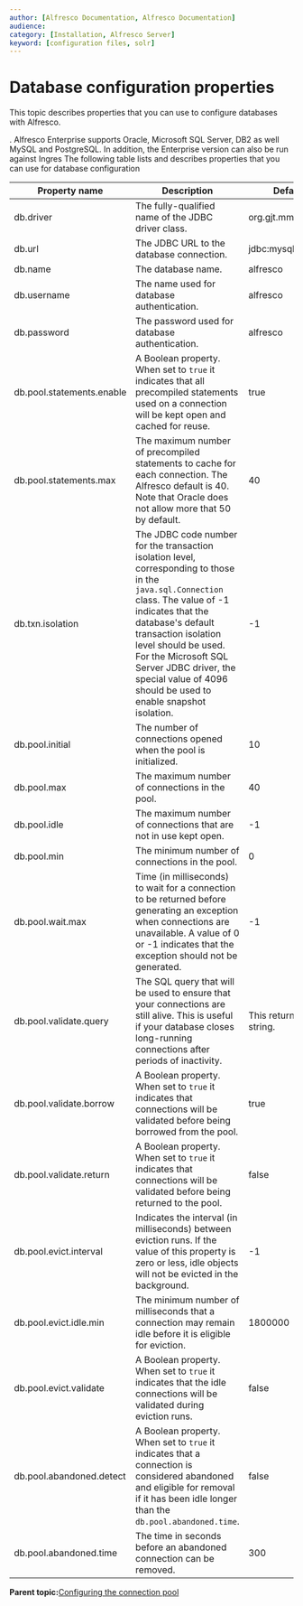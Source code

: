 ```yaml
---
author: [Alfresco Documentation, Alfresco Documentation]
audience: 
category: [Installation, Alfresco Server]
keyword: [configuration files, solr]
---
```


# Database configuration properties

This topic describes properties that you can use to configure databases with Alfresco.

. Alfresco Enterprise supports Oracle, Microsoft SQL Server, DB2 as well MySQL and PostgreSQL. In addition, the Enterprise version can also be run against Ingres The following table lists and describes properties that you can use for database configuration

|Property name|Description|Default value|
|-------------|-----------|-------------|
|db.driver|The fully-qualified name of the JDBC driver class.|org.gjt.mm.mysql.Driver|
|db.url|The JDBC URL to the database connection.|jdbc:mysql:///$\{db.name\}|
|db.name|The database name.|alfresco|
|db.username|The name used for database authentication.|alfresco|
|db.password|The password used for database authentication.|alfresco|
|db.pool.statements.enable|A Boolean property. When set to `true` it indicates that all precompiled statements used on a connection will be kept open and cached for reuse.|true|
|db.pool.statements.max|The maximum number of precompiled statements to cache for each connection. The Alfresco default is 40. Note that Oracle does not allow more that 50 by default.|40|
|db.txn.isolation|The JDBC code number for the transaction isolation level, corresponding to those in the `java.sql.Connection` class. The value of -1 indicates that the database's default transaction isolation level should be used. For the Microsoft SQL Server JDBC driver, the special value of 4096 should be used to enable snapshot isolation.|-1|
|db.pool.initial|The number of connections opened when the pool is initialized.|10|
|db.pool.max|The maximum number of connections in the pool.|40|
|db.pool.idle|The maximum number of connections that are not in use kept open.|-1|
|db.pool.min|The minimum number of connections in the pool.|0|
|db.pool.wait.max|Time \(in milliseconds\) to wait for a connection to be returned before generating an exception when connections are unavailable. A value of 0 or -1 indicates that the exception should not be generated.|-1|
|db.pool.validate.query|The SQL query that will be used to ensure that your connections are still alive. This is useful if your database closes long-running connections after periods of inactivity.|This returns an empty string.|
|db.pool.validate.borrow|A Boolean property. When set to `true` it indicates that connections will be validated before being borrowed from the pool.|true|
|db.pool.validate.return|A Boolean property. When set to `true` it indicates that connections will be validated before being returned to the pool.|false|
|db.pool.evict.interval|Indicates the interval \(in milliseconds\) between eviction runs. If the value of this property is zero or less, idle objects will not be evicted in the background.|-1|
|db.pool.evict.idle.min|The minimum number of milliseconds that a connection may remain idle before it is eligible for eviction.|1800000|
|db.pool.evict.validate|A Boolean property. When set to `true` it indicates that the idle connections will be validated during eviction runs.|false|
|db.pool.abandoned.detect|A Boolean property. When set to `true` it indicates that a connection is considered abandoned and eligible for removal if it has been idle longer than the `db.pool.abandoned.time`.|false|
|db.pool.abandoned.time|The time in seconds before an abandoned connection can be removed.|300|

**Parent topic:**[Configuring the connection pool](../tasks/connpool-config.md)

